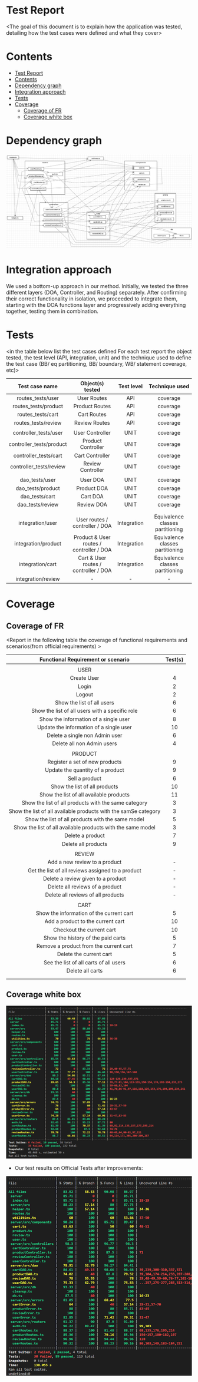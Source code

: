 # Test Report

<The goal of this document is to explain how the application was tested, detailing how the test cases were defined and what they cover>

# Contents

- [Test Report](#test-report)
- [Contents](#contents)
- [Dependency graph](#dependency-graph)
- [Integration approach](#integration-approach)
- [Tests](#tests)
- [Coverage](#coverage)
  - [Coverage of FR](#coverage-of-fr)
  - [Coverage white box](#coverage-white-box)

# Dependency graph

![Dependency graph](./diagrams/test/dependency_graph.png)

# Integration approach

We used a bottom-up approach in our method. Initially, we tested the three different layers (DOA, Controller, and Routing) separately. After confirming their correct functionality in isolation, we proceeded to integrate them, starting with the DOA functions layer and progressively adding everything together, testing them in combination.


# Tests

<in the table below list the test cases defined For each test report the object tested, the test level (API, integration, unit) and the technique used to define the test case (BB/ eq partitioning, BB/ boundary, WB/ statement coverage, etc)> <split the table if needed>

|   Test case name    |           Object(s) tested           | Test level  |          Technique used          |
| :-----------------: | :----------------------------------: | :---------: | :------------------------------: |
|     routes_tests/user     |             User Routes              |     API     |             coverage             |
|   routes_tests/product    |            Product Routes            |     API     |             coverage             |
|     routes_tests/cart     |             Cart Routes              |     API     |             coverage             |
|    routes_tests/review    |            Review Routes             |     API     |             coverage             |
|                     |                                      |             |                                  |
|   controller_tests/user   |           User Controller            |    UNIT     |             coverage             |
| controller_tests/product  |          Product Controller          |    UNIT     |             coverage             |
|   controller_tests/cart   |           Cart Controller            |    UNIT     |             coverage             |
|  controller_tests/review  |          Review Controller           |    UNIT     |             coverage             |
|                     |                                      |             |                                  |
|     dao_tests/user      |               User DOA               |    UNIT     |             coverage             |
|     dao_tests/product      |             Product DOA              |    UNIT     |             coverage             |
|     dao_tests/cart      |               Cart DOA               |    UNIT     |             coverage             |
|     dao_tests/review      |              Review DOA              |    UNIT     |             coverage             |
|                     |                                      |             |                                  |
|                     |                                      |             |                                  |
|  integration/user   |      User routes / controller / DOA      | Integration | Equivalence classes partitioning |
| integration/product | Product & User routes / controller / DOA | Integration | Equivalence classes partitioning |
|  integration/cart   |  Cart & User routes / controller / DOA   | Integration | Equivalence classes partitioning |
| integration/review  | -  | - | - |

# Coverage

## Coverage of FR

<Report in the following table the coverage of functional requirements and scenarios(from official requirements) >


|               Functional Requirement or scenario               | Test(s) |
| :------------------------------------------------------------: | :-----: |
|                                                                |         |
|                             USER                               |         |
|                           Create User                          |   4     |
|                             Login                              |    2    |
|                             Logout                             |     2   |
|                   Show the list of all users                   |      6  |
|        Show the list of all users with a specific role         |     6   |
|             Show the information of a single user              |      8  |
|            Update the information of a single user             |      10 |
|                 Delete a single non Admin user                 |    6    |
|                   Delete all non Admin users                   |     4   |
|                                                                |         |
|                          PRODUCT                               |         |
|                 Register a set of new products                 |    9    |
|                Update the quantity of a product                |    9    |
|                         Sell a product                         |    6    |
|                 Show the list of all products                  |    10   |
|            Show the list of all available products             |    11   |
|      Show the list of all products with the same category      |    3    |
| Show the list of all available products with the samSe category|  3      |
|       Show the list of all products with the same model        |    5    |
|  Show the list of all available products with the same model   |     3   |
|                        Delete a product                        |    7    |
|                      Delete all products                       |    9    |
|                                                                |         |
|                           REVIEW                               |         |
|                 Add a new review to a product                  |    -     |
|       Get the list of all reviews assigned to a product        |    -     |
|               Delete a review given to a product               |    -     |
|                Delete all reviews of a product                 |    -     |
|               Delete all reviews of all products               |    -     |
|                                                                |         |
|                             CART                               |         |
|            Show the information of the current cart            |    5     |
|               Add a product to the current cart                |    10     |
|                   Checkout the current cart                    |    10     |
|               Show the history of the paid carts               |     5    |
|             Remove a product from the current cart             |    7     |
|                    Delete the current cart                     |    5     |
|             See the list of all carts of all users             |     6    |
|                        Delete all carts                        |     6    |
|                                                                |         |
|                                                                |         |

## Coverage white box

![Coverage](./diagrams/test/coverage.png)



- Our test results on Official Tests after improvements:

![FinalCoverage](./diagrams/test/finalcoverage.png)